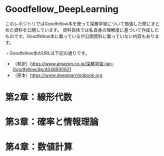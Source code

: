 # Goodfellow_DeepLearning
このレポジトリではGoodfellow本を使って深層学習について勉強した際にまとめた資料を公開しています。
資料自体では私自身の理解度に基づいて作成したものです。Goodfellow本に載っているが公開資料に載っていない内容もあります。

・Goodfellow本のURLは下記の通りです。
- （和訳）https://www.amazon.co.jp/深層学習-Ian-Goodfellow/dp/4048930621
- （原本）https://www.deeplearningbook.org

# 第2章：線形代数

# 第3章：確率と情報理論

# 第4章：数値計算
